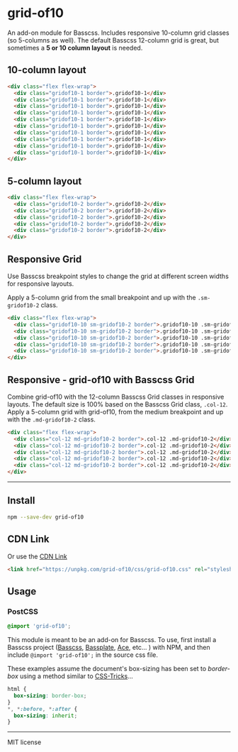 # grid-of10
An add-on module for Basscss. Includes responsive 10-column grid classes (so 5-columns as well). The default Basscss 12-column grid is great, but sometimes a **5 or 10 column layout** is needed.


## 10-column layout

```html
<div class="flex flex-wrap">
  <div class="gridof10-1 border">.gridof10-1</div>
  <div class="gridof10-1 border">.gridof10-1</div>
  <div class="gridof10-1 border">.gridof10-1</div>
  <div class="gridof10-1 border">.gridof10-1</div>
  <div class="gridof10-1 border">.gridof10-1</div>
  <div class="gridof10-1 border">.gridof10-1</div>
  <div class="gridof10-1 border">.gridof10-1</div>
  <div class="gridof10-1 border">.gridof10-1</div>
  <div class="gridof10-1 border">.gridof10-1</div>
  <div class="gridof10-1 border">.gridof10-1</div>
</div>
```

## 5-column layout

```html
<div class="flex flex-wrap">
  <div class="gridof10-2 border">.gridof10-2</div>
  <div class="gridof10-2 border">.gridof10-2</div>
  <div class="gridof10-2 border">.gridof10-2</div>
  <div class="gridof10-2 border">.gridof10-2</div>
  <div class="gridof10-2 border">.gridof10-2</div>
</div>
```

## Responsive Grid
Use Basscss breakpoint styles to change the grid at different screen widths for responsive layouts.

Apply a 5-column grid from the small breakpoint and up with the `.sm-gridof10-2` class.

```html
<div class="flex flex-wrap">
  <div class="gridof10-10 sm-gridof10-2 border">.gridof10-10 .sm-gridof10-2</div>
  <div class="gridof10-10 sm-gridof10-2 border">.gridof10-10 .sm-gridof10-2</div>
  <div class="gridof10-10 sm-gridof10-2 border">.gridof10-10 .sm-gridof10-2</div>
  <div class="gridof10-10 sm-gridof10-2 border">.gridof10-10 .sm-gridof10-2</div>
  <div class="gridof10-10 sm-gridof10-2 border">.gridof10-10 .sm-gridof10-2</div>
</div>
```

## Responsive - grid-of10 with Basscss Grid
Combine grid-of10 with the 12-column Basscss Grid classes in responsive layouts. The default size is 100% based on the Basscss Grid class, `.col-12`. Apply a 5-column grid with  grid-of10, from the medium breakpoint and up with the `.md-gridof10-2` class.

```html
<div class="flex flex-wrap">
  <div class="col-12 md-gridof10-2 border">.col-12 .md-gridof10-2</div>
  <div class="col-12 md-gridof10-2 border">.col-12 .md-gridof10-2</div>
  <div class="col-12 md-gridof10-2 border">.col-12 .md-gridof10-2</div>
  <div class="col-12 md-gridof10-2 border">.col-12 .md-gridof10-2</div>
  <div class="col-12 md-gridof10-2 border">.col-12 .md-gridof10-2</div>
</div>
```

---
## Install

```sh
npm --save-dev grid-of10
```

## CDN Link
Or use the [CDN Link](https://unpkg.com/grid-of10/css/grid-of10.css)

```html
<link href="https://unpkg.com/grid-of10/css/grid-of10.css" rel="stylesheet">
```

## Usage

### PostCSS

```css
@import 'grid-of10';
```

This module is meant to be an add-on for Basscss. To use, first install a Basscss project ([Basscss](https://github.com/basscss/basscss/), [Bassplate](https://github.com/basscss/bassplate), [Ace](https://github.com/basscss/ace), etc... ) with NPM, and then include `@import 'grid-of10';` in the source css file.

These examples assume the document's box-sizing has been set to _border-box_ using a method similar to [CSS-Tricks](https://css-tricks.com/box-sizing/)...

```css
html {
  box-sizing: border-box;
}
*, *:before, *:after {
  box-sizing: inherit;
}
```

---
MIT license
